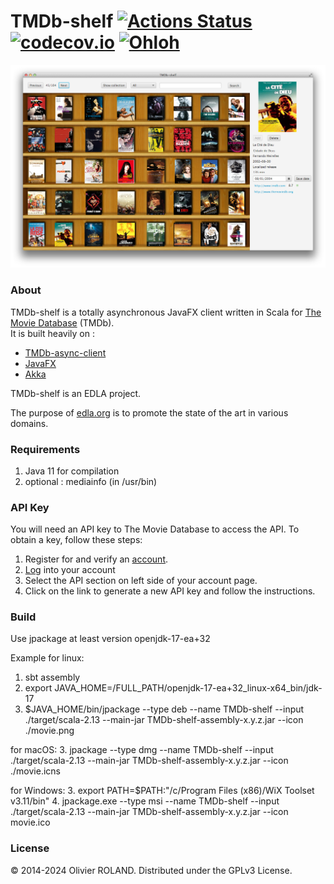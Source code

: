 # TMDb-shelf [![Actions Status](https://github.com/newca12/TMDb-shelf/workflows/Scala%20CI/badge.svg?branch=master)](https://github.com/newca12/TMDb-shelf/actions) [![codecov.io](https://codecov.io/github/newca12/TMDb-shelf/coverage.svg?branch=master)](https://codecov.io/github/newca12/TMDb-shelf?branch=master) [![Ohloh](http://www.openhub.net/p/TMDb-shelf/widgets/project_thin_badge.gif)](https://www.openhub.net/p/TMDb-shelf)

![Image](./screenshot.png?raw=true)

### About ###
TMDb-shelf is a totally asynchronous JavaFX client written in Scala for [The Movie Database][1] (TMDb).  
It is built heavily on :
* [TMDb-async-client][2]  
* [JavaFX][3]
* [Akka][4]

TMDb-shelf is an EDLA project.

The purpose of [edla.org](http://www.edla.org) is to promote the state of the art in various domains.

### Requirements ###
1. Java 11 for compilation
2. optional : mediainfo (in /usr/bin)

### API Key ###
You will need an API key to The Movie Database to access the API.  To obtain a key, follow these steps:

1. Register for and verify an [account](https://www.themoviedb.org/account/signup).
2. [Log](https://www.themoviedb.org/login) into your account
3. Select the API section on left side of your account page.
4. Click on the link to generate a new API key and follow the instructions.

### Build ###
Use jpackage at least version openjdk-17-ea+32

Example for linux:
1. sbt assembly
2. export JAVA_HOME=/FULL_PATH/openjdk-17-ea+32_linux-x64_bin/jdk-17
3. $JAVA_HOME/bin/jpackage --type deb --name TMDb-shelf --input ./target/scala-2.13 --main-jar TMDb-shelf-assembly-x.y.z.jar --icon ./movie.png

for macOS:
3. jpackage --type dmg  --name TMDb-shelf --input  ./target/scala-2.13 --main-jar TMDb-shelf-assembly-x.y.z.jar --icon ./movie.icns

for Windows:
3. export PATH=$PATH:"/c/Program Files (x86)/WiX Toolset v3.11/bin"
4. jpackage.exe --type msi --name TMDb-shelf --input ./target/scala-2.13 --main-jar TMDb-shelf-assembly-x.y.z.jar --icon movie.ico

### License ###
© 2014-2024 Olivier ROLAND. Distributed under the GPLv3 License.

[1]: https://www.themoviedb.org/
[2]: https://github.com/newca12/TMDb-async-client
[3]: https://openjfx.io/
[4]: https://akka.io/
